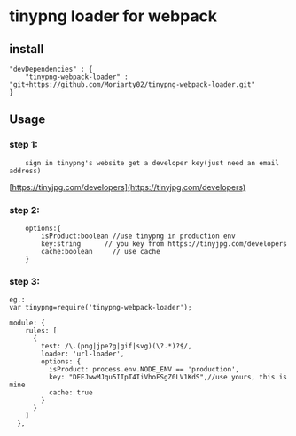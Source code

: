 # tinypng loader for webpack

## install

```
"devDependencies" : {
    "tinypng-webpack-loader" : "git+https://github.com/Moriarty02/tinypng-webpack-loader.git"
}
```

## Usage

### step 1:
```
    sign in tinypng's website get a developer key(just need an email address)  
``` 
 [https://tinyjpg.com/developers](https://tinyjpg.com/developers)
  
### step 2:
 
``` 
    options:{
        isProduct:boolean //use tinypng in production env
        key:string      // you key from https://tinyjpg.com/developers
        cache:boolean     // use cache	
    }
```
### step 3:
```
eg.:
var tinypng=require('tinypng-webpack-loader');

module: {
    rules: [
      {
        test: /\.(png|jpe?g|gif|svg)(\?.*)?$/,
        loader: 'url-loader',
        options: {
          isProduct: process.env.NODE_ENV == 'production',
          key: "DEEJwwMJqu5IIpT4IiVhoFSgZ0LV1KdS",//use yours, this is mine
          cache: true
        }
      }
    ]
  },

```